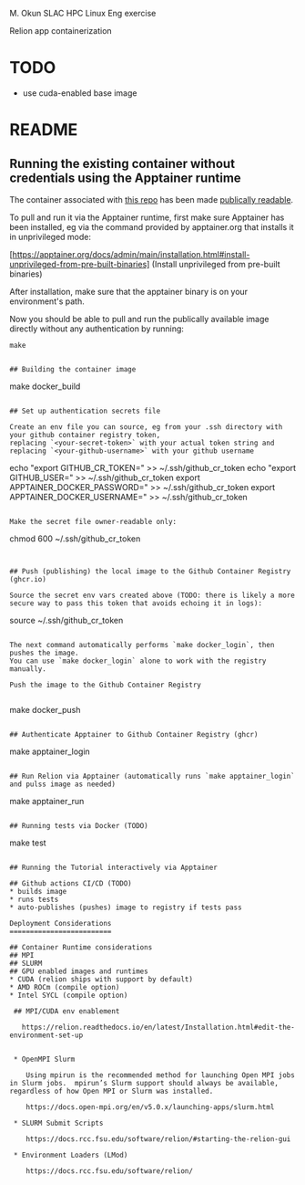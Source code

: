 M. Okun SLAC HPC Linux Eng exercise

Relion app containerization


# TODO
 * use cuda-enabled base image


README
======
## Running the existing container without credentials using the Apptainer runtime
The container associated with [this repo](https://github.com/ac6y/slac_exc) has been made
[publically readable](ghcr.io/ac6y/slac_exc/relion-app:latest).

To pull and run it via the Apptainer runtime, first make sure Apptainer has been installed, eg via the
command provided by apptainer.org that installs it in unprivileged mode:

[https://apptainer.org/docs/admin/main/installation.html#install-unprivileged-from-pre-built-binaries]
(Install unprivileged from pre-built binaries)

After installation, make sure that the apptainer binary is on your environment's path.

Now you should be able to pull and run the publically available image directly
without any authentication by running:

```
make


## Building the container image

```
make docker_build
```

## Set up authentication secrets file

Create an env file you can source, eg from your .ssh directory with your github container registry token,
replacing `<your-secret-token>` with your actual token string and 
replacing `<your-github-username>` with your github username

```
echo "export GITHUB_CR_TOKEN=<your-secret-token>" >> ~/.ssh/github_cr_token
echo "export GITHUB_USER=<your-github-username>" >> ~/.ssh/github_cr_token
export APPTAINER_DOCKER_PASSWORD=<your-secret-token>" >> ~/.ssh/github_cr_token
export APPTAINER_DOCKER_USERNAME=<your-github-username>" >> ~/.ssh/github_cr_token
```

Make the secret file owner-readable only:

```
chmod 600 ~/.ssh/github_cr_token
```


## Push (publishing) the local image to the Github Container Registry (ghcr.io)

Source the secret env vars created above (TODO: there is likely a more secure way to pass this token that avoids echoing it in logs):

```
source ~/.ssh/github_cr_token
```

The next command automatically performs `make docker_login`, then pushes the image.
You can use `make docker_login` alone to work with the registry manually.

Push the image to the Github Container Registry
  
```
make docker_push
```

## Authenticate Apptainer to Github Container Registry (ghcr)

```
make apptainer_login
```

## Run Relion via Apptainer (automatically runs `make apptainer_login` and pulss image as needed)

```
make apptainer_run
```

## Running tests via Docker (TODO)
```
make test
```

## Running the Tutorial interactively via Apptainer

## Github actions CI/CD (TODO)
* builds image
* runs tests
* auto-publishes (pushes) image to registry if tests pass

Deployment Considerations
=========================

## Container Runtime considerations
## MPI
## SLURM
## GPU enabled images and runtimes
* CUDA (relion ships with support by default)
* AMD ROCm (compile option)
* Intel SYCL (compile option)

 ## MPI/CUDA env enablement

   https://relion.readthedocs.io/en/latest/Installation.html#edit-the-environment-set-up


 * OpenMPI Slurm

    Using mpirun is the recommended method for launching Open MPI jobs in Slurm jobs.  mpirun’s Slurm support should always be available, regardless of how Open MPI or Slurm was installed.

    https://docs.open-mpi.org/en/v5.0.x/launching-apps/slurm.html

 * SLURM Submit Scripts

    https://docs.rcc.fsu.edu/software/relion/#starting-the-relion-gui

 * Environment Loaders (LMod)

    https://docs.rcc.fsu.edu/software/relion/

